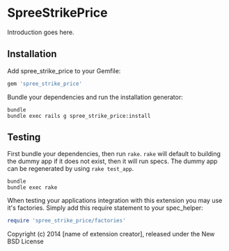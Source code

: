SpreeStrikePrice
================

Introduction goes here.

Installation
------------

Add spree_strike_price to your Gemfile:

```ruby
gem 'spree_strike_price'
```

Bundle your dependencies and run the installation generator:

```shell
bundle
bundle exec rails g spree_strike_price:install
```

Testing
-------

First bundle your dependencies, then run `rake`. `rake` will default to building the dummy app if it does not exist, then it will run specs. The dummy app can be regenerated by using `rake test_app`.

```shell
bundle
bundle exec rake
```

When testing your applications integration with this extension you may use it's factories.
Simply add this require statement to your spec_helper:

```ruby
require 'spree_strike_price/factories'
```

Copyright (c) 2014 [name of extension creator], released under the New BSD License
